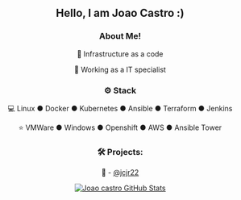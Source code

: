 
<div align="center">
<h2>Hello, I am Joao Castro :)</h2>

<h3>  About Me!</h3>

  🙋 Infrastructure as a code
  
  💼 Working as a IT specialist 

<h3>⚙️ Stack</h3>

  💻 Linux ● Docker ● Kubernetes ● Ansible ● Terraform ● Jenkins
  
  ⭐ VMWare ● Windows ● Openshift ● AWS ● Ansible Tower

<h3>🛠️ Projects:</h3>

  🐧 - [@jcjr22](https://jcastro.net/)



[![Joao castro GitHub Stats](https://github-readme-stats.vercel.app/api?username=joaocsjr&show_icons=true)](https://github.com/joaocsjr)


